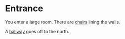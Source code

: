 # Entrance

You enter a large room. There are [chairs](chairs_with_game.md) lining the walls.

A [hallway](hall.md) goes off to the north.
